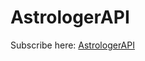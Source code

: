 # AstrologerAPI

Subscribe here: [AstrologerAPI](https://rapidapi.com/gbattaglia/api/astrologer/pricing)
